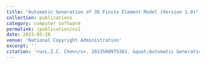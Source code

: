 ```yaml
---
title: "Automatic Generation of 3D Finite Element Model (Version 1.0)"
collection: publications
category: computer software
permalink: /publication/cs1
date: 2023-05-20
venue: 'National Copyright Administration'
excerpt: ''
citation: '<u>L.Z.C. Chen</u>. 2023SR0975363. &quot;Automatic Generation of 3D Finite Element Model (Version 1.0). &quot; 2023 (May 20, 2023). <i>National Copyright Administration.</i>'
---
```

